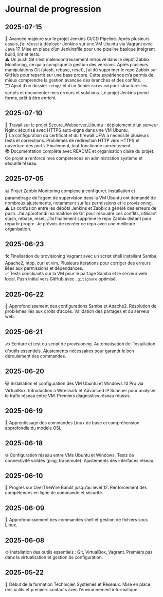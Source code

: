 # Journal de progression

## 2025-07-15
🚀 Avancée majeure sur le projet Jenkins CI/CD Pipeline. Après plusieurs essais, j’ai réussi à déployer Jenkins sur une VM Ubuntu via Vagrant avec Java 17. Mise en place d’un Jenkinsfile pour une pipeline basique intégrant build, lint et tests.  
⚠️ Un push Git s’est malencontreusement retrouvé dans le dépôt Zabbix Monitoring, ce qui a compliqué la gestion des versions. Après plusieurs manipulations Git (stash, rebase, reset), j’ai dû supprimer le repo Zabbix sur GitHub pour repartir sur une base propre. Cette expérience m’a permis de mieux comprendre la gestion avancée des branches et des conflits.  
🗂️ Ajout d’un dossier `setup/` et d’un fichier `notes.md` pour structurer les scripts et documenter mes erreurs et solutions. Le projet Jenkins prend forme, prêt à être enrichi.

## 2025-07-10
🔐 Travail sur le projet Secure_Webserver_Ubuntu : déploiement d’un serveur Nginx sécurisé avec HTTPS auto-signé dans une VM Ubuntu.  
🔧 La configuration du certificat et du firewall UFW a nécessité plusieurs tests et corrections. Problèmes de redirection HTTP vers HTTPS et ouverture des ports. Finalement, tout fonctionne correctement.  
📚 Documentation complète avec README et organisation claire du projet. Ce projet a renforcé mes compétences en administration système et sécurité réseau.

## 2025-07-05
📊 Projet Zabbix Monitoring complexe à configurer. Installation et paramétrage de l’agent de supervision dans la VM Ubuntu ont demandé de nombreux ajustements, notamment sur les permissions et le provisioning.  
⚠️ La confusion entre les dépôts Jenkins et Zabbix a généré des erreurs de push. J’ai approfondi ma maîtrise de Git pour résoudre ces conflits, utilisant stash, rebase, reset. J’ai finalement supprimé le repo Zabbix distant pour repartir propre. Je prévois de recréer ce repo avec une meilleure organisation.

## 2025-06-23
🛠️ Finalisation du provisioning Vagrant avec un script shell installant Samba, Apache2, htop, curl et vim. Plusieurs itérations pour corriger des erreurs liées aux permissions et dépendances.  
✅ Tests concluants sur la VM pour le partage Samba et le serveur web local. Push initial vers GitHub avec `.gitignore` optimisé.

## 2025-06-22
🔧 Approfondissement des configurations Samba et Apache2. Résolution de problèmes liés aux droits d’accès. Validation des partages et du serveur web.

## 2025-06-21
✍️ Écriture et test du script de provisioning. Automatisation de l’installation d’outils essentiels. Ajustements nécessaires pour garantir le bon déroulement des commandes.

## 2025-06-20
💻 Installation et configuration des VM Ubuntu et Windows 10 Pro via VirtualBox. Introduction à Wireshark et Advanced IP Scanner pour analyser le trafic réseau entre VM. Premiers diagnostics réseau réussis.

## 2025-06-19
🐧 Apprentissage des commandes Linux de base et compréhension approfondie du modèle OSI.

## 2025-06-18
🌐 Configuration réseau entre VMs Ubuntu et Windows. Tests de connectivité validés (ping, traceroute). Ajustements des interfaces réseau.

## 2025-06-10
🎯 Progrès sur OverTheWire Bandit jusqu’au level 12. Renforcement des compétences en ligne de commande et sécurité.

## 2025-06-09
📝 Approfondissement des commandes shell et gestion de fichiers sous Linux.

## 2025-06-08
⚙️ Installation des outils essentiels : Git, VirtualBox, Vagrant. Premiers pas dans la virtualisation et gestion de configuration.

## 2025-05-22
🚀 Début de la formation Technicien Systèmes et Réseaux. Mise en place des outils et premiers contacts avec l’environnement informatique.
